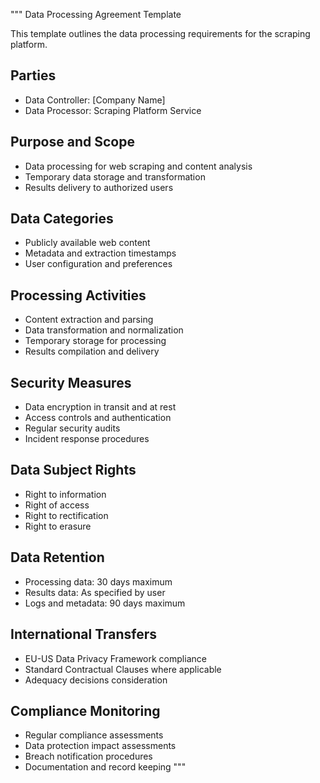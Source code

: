 """
Data Processing Agreement Template

This template outlines the data processing requirements for the scraping platform.

## Parties
- Data Controller: [Company Name]
- Data Processor: Scraping Platform Service

## Purpose and Scope
- Data processing for web scraping and content analysis
- Temporary data storage and transformation
- Results delivery to authorized users

## Data Categories
- Publicly available web content
- Metadata and extraction timestamps
- User configuration and preferences

## Processing Activities
- Content extraction and parsing
- Data transformation and normalization
- Temporary storage for processing
- Results compilation and delivery

## Security Measures
- Data encryption in transit and at rest
- Access controls and authentication
- Regular security audits
- Incident response procedures

## Data Subject Rights
- Right to information
- Right of access
- Right to rectification
- Right to erasure

## Data Retention
- Processing data: 30 days maximum
- Results data: As specified by user
- Logs and metadata: 90 days maximum

## International Transfers
- EU-US Data Privacy Framework compliance
- Standard Contractual Clauses where applicable
- Adequacy decisions consideration

## Compliance Monitoring
- Regular compliance assessments
- Data protection impact assessments
- Breach notification procedures
- Documentation and record keeping
"""

